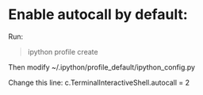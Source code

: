 
# Enable autocall by default:
Run:
>ipython profile create

Then modify ~/.ipython/profile_default/ipython_config.py

Change this line:
c.TerminalInteractiveShell.autocall = 2
